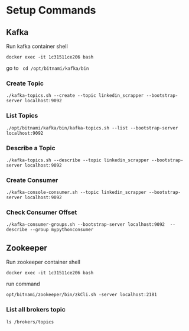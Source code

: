 # Setup Commands

## Kafka
Run kafka container shell

```docker exec -it 1c31511ce206 bash```

go to ``` cd /opt/bitnami/kafka/bin```

### Create Topic
```./kafka-topics.sh --create --topic linkedin_scrapper --bootstrap-server localhost:9092```

### List Topics
```./opt/bitnami/kafka/bin/kafka-topics.sh --list --bootstrap-server localhost:9092```

### Describe a Topic
```./kafka-topics.sh --describe --topic linkedin_scrapper --bootstrap-server localhost:9092```

### Create Consumer
```./kafka-console-consumer.sh --topic linkedin_scrapper --bootstrap-server localhost:9092```

### Check Consumer Offset
```./kafka-consumer-groups.sh --bootstrap-server localhost:9092  --describe --group mypythonconsumer```

## Zookeeper

Run zookeeper container shell

```docker exec -it 1c31511ce206 bash```

run command

```opt/bitnami/zookeeper/bin/zkCli.sh -server localhost:2181```

### List all brokers topic

```ls /brokers/topics```





